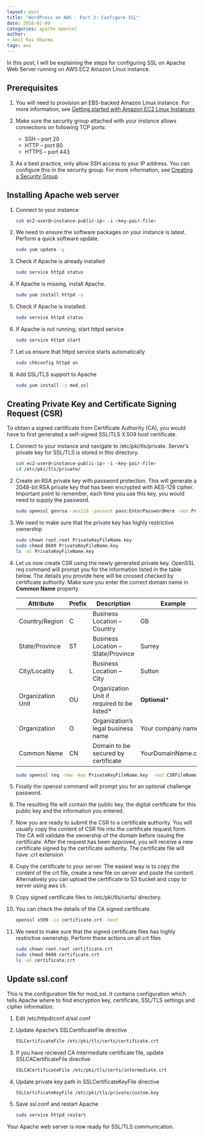 ```yaml
---
layout: post
title: "WordPress on AWS - Part 3: Configure SSL"
date: 2018-02-09
categories: apache openssl
author:
- Amit Rai Sharma
tags: aws
---
```


In this post, I will be explaining the steps for configuring SSL on Apache Web Server running on AWS EC2 Amazon Linux instance. 

## Prerequisites
1. You will need to provision an EBS-backed Amazon Linux instance. For more information, see [Getting started with Amazon EC2 Linux Instances](http://docs.aws.amazon.com/AWSEC2/latest/UserGuide/EC2_GetStarted.html)

2. Make sure the security group attached with your instance allows connections on following TCP ports:
   *  SSH – port 20
   * HTTP – port 80
   * HTTPS – port 443

3. As a best practice, only allow SSH access to your IP address. You can configure this in the security group. For more information, see [Creating a Security Group](http://docs.aws.amazon.com/AWSEC2/latest/UserGuide/using-network-security.html#creating-security-group)

## Installing Apache web server
1. Connect to your instance
   ```bash
   ssh ec2-user@<instance-public-ip> -i <key-pair-file>
   ```

2. We need to ensure the software packages on your instance is latest. Perform a quick software update.
   ```bash
   sudo yum update -y
   ```
3. Check if  Apache is already installed
   ```bash
   sudo service httpd status
   ```

4. If Apache is missing, install Apache.
   ```bash
   sudo yum install httpd -y
   ```

5. Check if Apache is installed.
   ```bash
   sudo service httpd status
   ```

6. If Apache is not running, start httpd service
   ```bash
   sudo service httpd start
   ```

7. Let us ensure that httpd service starts automatically
   ```bash
   sudo chkconfig httpd on
   ```

8. Add SSL/TLS support to Apache
   ```bash 
   sudo yum install -y mod_ssl
   ```

## Creating Private Key and Certificate Signing Request (CSR)
To obtain a signed certificate from Certificate Authority (CA), you would have to first generated a self-signed SSL/TLS X.509 host certificate.

1. Connect to your instance and navigate to /etc/pki/tls/private. Server’s private key for SSL/TLS is stored in this directory.
   ```bash 
   ssh ec2-user@<instance-public-ip> -i <key-pair-file>
   cd /etc/pki/tls/private/
   ```
2. Create an RSA private key with password protection. This will generate a 2048-bit RSA private key that has been encrypted with AES-128 cipher. Important point to remember, each time you use this key, you would need to supply the password.
   ```bash 
   sudo openssl genrsa -aes128 -passout pass:EnterPasswordHere -out PrivateKeyFileName.key 2048
   ```

3. We need to make sure that the private key has highly restrictive ownership
   ```bash 
   sudo chown root.root PrivateKeyFileName.key
   sudo chmod 0600 PrivateKeyFileName.key
   ls -al PrivateKeyFileName.key
   ```

4. Let us now create CSR using the newly generated private key. OpenSSL req command will prompt you for the information listed in the table below. The details you provide here will be crossed checked by certificate authority. Make sure you enter the correct domain name in **Common Name** property

   |Attribute|Prefix|Description|Example|
   |---|---|---|---|
   |Country/Region|C|Business Location – Country|GB|
   |State/Province|ST|Business Location – State/Province|Surrey|
   |City/Locality|L|Business Location – City|Sutton|
   |Organization Unit|OU|Organization Unit if required to be listed*| **Optional***|
   |Organization|O|Organization’s legal business name|Your company name|
   |Common Name|CN|Domain to be secured by certificate|YourDomainName.com|

   ```bash
   sudo openssl req -new -key PrivateKeyFileName.key  -out CSRFileName.pem
   ```

5. Finally the openssl command will prompt you for an optional challenge password.

6. The resulting file will contain the public key, the digital certificate for this public key and the information you entered.

7. Now you are ready to submit the CSR to a certificate authority. You will usually copy the content of CSR file into the certificate request form. The CA will validate the ownership of the domain before issuing the certificate. After the request has been approved, you will receive a new certificate signed by the certificate authority. The certificate file will have .crt extension


8. Copy the certificate to your server. The easiest way is to copy the content of the crt file, create a new file on server and paste the content. Alternatively you can upload the certificate to S3 bucket and copy to server using aws cli.

9. Copy signed certificate files to /etc/pki/tls/certs/ directory.

10. You can check the details of the CA signed certificate.
    ```bash
    openssl x509 -in certificate.crt -text
    ```
11. We need to make sure that the signed certificate files has highly restrictive ownership. Perform these actions on all crt files

    ```bash
    sudo chown root.root certificate.crt
    sudo chmod 0600 certificate.crt
    ls -al certificate.crt
    ```

## Update ssl.conf
This is the configuration file for mod_ssl. It contains configuration which tells Apache where to find encryption key, certificate, SSL/TLS settings and cipher information.

1. Edit /etc/httpd/conf.d/ssl.conf

2. Update Apache’s SSLCertificateFile directive

   ```bash
   SSLCertificateFile /etc/pki/tls/certs/certificate.crt
   ```
3. If you have recieved CA intermediate certificate file, update SSLCACertificateFile directive
   ```bash
   SSLCACertificateFile /etc/pki/tls/certs/intermediate.crt
   ```

4. Update private key path in SSLCertificateKeyFile directive
   ```bash
   SSLCertificateKeyFile /etc/pki/tls/private/custom.key
   ```

5. Save ssl.conf and restart Apache
   ```bash
   sudo service httpd restart
   ```

Your Apache web server is now ready for SSL/TLS communication.
